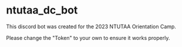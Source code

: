 # ntutaa_dc_bot

This discord bot was created for the 2023 NTUTAA Orientation Camp.

Please change the "Token" to your own to ensure it works properly.
